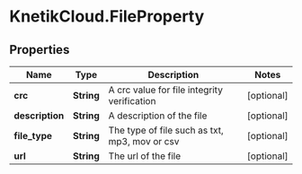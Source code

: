 # KnetikCloud.FileProperty

## Properties
Name | Type | Description | Notes
------------ | ------------- | ------------- | -------------
**crc** | **String** | A crc value for file integrity verification | [optional] 
**description** | **String** | A description of the file | [optional] 
**file_type** | **String** | The type of file such as txt, mp3, mov or csv | [optional] 
**url** | **String** | The url of the file | [optional] 



